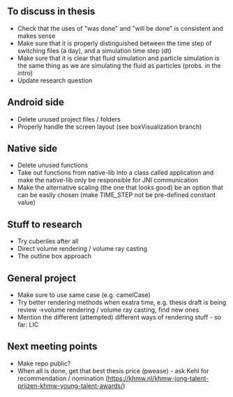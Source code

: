 ## To discuss in thesis
- Check that the uses of "was done" and "will be done" is consistent and makes sense
- Make sure that it is properly distinguished between the time step of switching files (a day), and a simulation time step (dt)
- Make sure that it is clear that fluid simulation and particle simulation is the same thing as we are simulating the fluid as particles (probs. in the intro)
- Update research question


## Android side
- Delete unused project files / folders
- Properly handle the screen layout (see boxVisualization branch)

## Native side
- Delete unused functions
- Take out functions from native-lib into a class called application and make the native-lib only be responsible for JNI communication
- Make the alternative scaling (the one that looks good) be an option that can be easily chosen (make TIME_STEP not be pre-defined constant value)

## Stuff to research
- Try cuberiles after all
- Direct volume rendering / volume ray casting
- The outline box approach

## General project
- Make sure to use same case (e.g. camelCase)
- Try better rendering methods when exatra time, e.g. thesis draft is being review ->volume rendering / volume ray casting, find new ones
- Mention the different (attempted) different ways of rendering stuff - so far: LIC

## Next meeting points
- Make repo public?
- When all is done, get that best thesis price (pwease) - ask Kehl for recommendation / nomination (https://khmw.nl/khmw-jong-talent-prijzen-khmw-young-talent-awards/)

